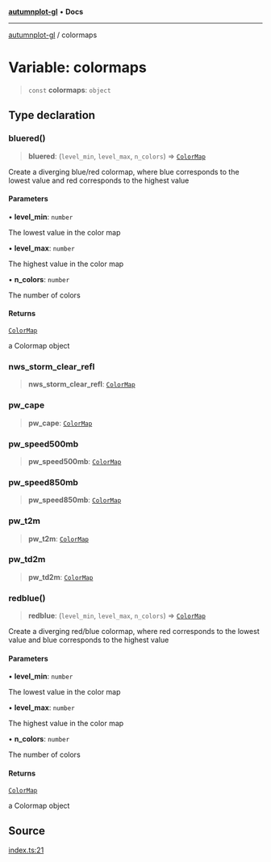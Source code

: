 [**autumnplot-gl**](../index.md) • **Docs**

***

[autumnplot-gl](../globals.md) / colormaps

# Variable: colormaps

> `const` **colormaps**: `object`

## Type declaration

### bluered()

> **bluered**: (`level_min`, `level_max`, `n_colors`) => [`ColorMap`](../classes/ColorMap.md)

Create a diverging blue/red colormap, where blue corresponds to the lowest value and red corresponds to the highest value

#### Parameters

• **level\_min**: `number`

The lowest value in the color map

• **level\_max**: `number`

The highest value in the color map

• **n\_colors**: `number`

The number of colors

#### Returns

[`ColorMap`](../classes/ColorMap.md)

a Colormap object

### nws\_storm\_clear\_refl

> **nws\_storm\_clear\_refl**: [`ColorMap`](../classes/ColorMap.md)

### pw\_cape

> **pw\_cape**: [`ColorMap`](../classes/ColorMap.md)

### pw\_speed500mb

> **pw\_speed500mb**: [`ColorMap`](../classes/ColorMap.md)

### pw\_speed850mb

> **pw\_speed850mb**: [`ColorMap`](../classes/ColorMap.md)

### pw\_t2m

> **pw\_t2m**: [`ColorMap`](../classes/ColorMap.md)

### pw\_td2m

> **pw\_td2m**: [`ColorMap`](../classes/ColorMap.md)

### redblue()

> **redblue**: (`level_min`, `level_max`, `n_colors`) => [`ColorMap`](../classes/ColorMap.md)

Create a diverging red/blue colormap, where red corresponds to the lowest value and blue corresponds to the highest value

#### Parameters

• **level\_min**: `number`

The lowest value in the color map

• **level\_max**: `number`

The highest value in the color map

• **n\_colors**: `number`

The number of colors

#### Returns

[`ColorMap`](../classes/ColorMap.md)

a Colormap object

## Source

[index.ts:21](https://github.com/tsupinie/autumnplot-gl/blob/f3c7a419dbb9b291dc2fc3e12d17fe6bae8ddba4/src/index.ts#L21)
